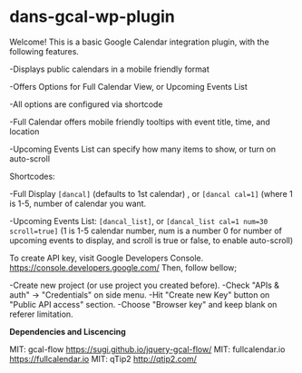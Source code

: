 # dans-gcal-wp-plugin

Welcome! This is a basic Google Calendar integration plugin, with the following features.

-Displays public calendars in a mobile friendly format

-Offers Options for Full Calendar View, or Upcoming Events List

-All options are configured via shortcode

-Full Calendar offers mobile friendly tooltips with event title, time, and location

-Upcoming Events List can specify how many items to show, or turn on auto-scroll

Shortcodes:

-Full Display `[dancal]` (defaults to 1st calendar) , or `[dancal cal=1]` (where 1 is 1-5, number of calendar you want.

-Upcoming Events List: `[dancal_list]`, or `[dancal_list cal=1 num=30 scroll=true]` (1 is 1-5 calendar number, num is a number 0 for number of upcoming events to display, and scroll is true or false, to enable auto-scroll)

To create API key, visit Google Developers Console. https://console.developers.google.com/ 
Then, follow bellow;

-Create new project (or use project you created before).
-Check "APIs & auth" -> "Credentials" on side menu.
-Hit "Create new Key" button on "Public API access" section.
-Choose "Browser key" and keep blank on referer limitation.

**Dependencies and Liscencing**

MIT: gcal-flow https://sugi.github.io/jquery-gcal-flow/
MIT: fullcalendar.io https://fullcalendar.io
MIT: qTip2 http://qtip2.com/
